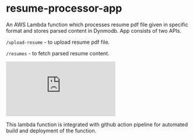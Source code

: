 # resume-processor-app

An AWS Lambda function which processes resume pdf file given in specific format and stores parsed content in Dynmodb. 
App consists of two APIs. 

`/upload-resume` - to upload resume pdf file.

`/resumes` - to fetch parsed resume content.

![Postman API Collection](https://raw.githubusercontent.com/koremandar967/resume-processor-app/main/Resume-Processor-App.json) 


This lambda function is integrated with github action pipeline for automated build and deployment of the function.



